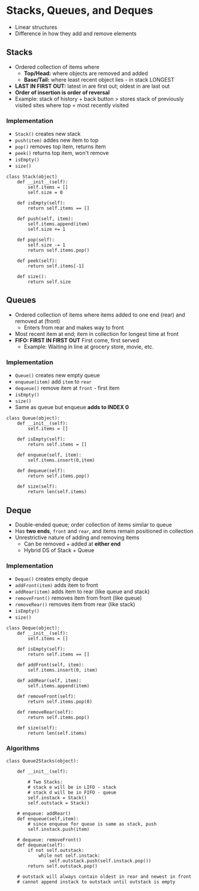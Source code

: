 # Stacks, Queues, and Deques
* Linear structures
* Difference in how they add and remove elements
## Stacks
* Ordered collection of items where
  * **Top/Head:** where objects are removed and added
  * **Base/Tail:** where least recent object lies - in stack LONGEST
* **LAST IN FIRST OUT:** latest in are first out; oldest in are last out 
* **Order of insertion is order of reversal**
* Example: stack of history + back button > stores stack of previously visited sites where top = most recently visited
### Implementation
* `Stack()` creates new stack
* `push(item)` addes new item to top
* `pop()` removes top item, returns item
* `peek()` returns top item, won't remove
* `isEmpty()`
* `size()`

```
class Stack(object)
    def __init__(self):
        self.items = []
        self.size = 0
        
    def isEmpty(self):
        return self.items == []
    
    def push(self, item):
        self.items.append(item)
        self.size += 1
    
    def pop(self):
        self.size -= 1
        return self.items.pop()
    
    def peek(self):
        return self.items[-1]
    
    def size():
        return self.size
```

## Queues
* Ordered collection of items where items added to one end (rear) and removed at (front)
  * Enters from rear and makes way to front
* Most recent item at end; item in collection for longest time at front
* **FIFO: FIRST IN FIRST OUT** First come, first served
  * Example: Waiting in line at grocery store, movie, etc.
### Implementation
* `Queue()` creates new empty queue
* `enqueue(item)` add `item` to `rear`
* `dequeue()` remove item at `front` - first item
* `isEmpty()`
* `size()`
* Same as queue but enqueue **adds to INDEX 0**
```
class Queue(object):
    def __init__(self):
        self.items = []
        
    def isEmpty(self):
        return self.items = []
        
    def enqueue(self, item):
        self.items.insert(0,item)
        
    def dequeue(self):
        return self.items.pop()
    
    def size(self):
        return len(self.items)
```

## Deque
* Double-ended queue; order collection of items similar to queue
* Has **two ends**, `front` and `rear`, and items remain positioned in collection
* Unrestrictive nature of adding and removing items
  * Can be removed + added at **either end**
  * Hybrid DS of Stack + Queue

### Implementation
* `Deque()` creates empty deque
* `addFront(item)` adds item to front
* `addRear(item)` adds item to rear (like queue and stack)
* `removeFront()` removes item from front (like queue)
* `removeRear()` removes item from rear (like stack)
* `isEmpty()`
* `size()`
```
class Deque(object):
    def __init__(self):
        self.items = []
    
    def isEmpty(self):
        return self.items == []
        
    def addFront(self, item):
        self.items.insert(0, item)
    
    def addRear(self, item):
        self.items.append(item)
        
    def removeFront(self):
        return self.items.pop(0)
        
    def removeRear(self):
        return self.items.pop()
    
    def size(self):
        return len(self.items)
```

### Algorithms
```
class Queue2Stacks(object):
    
    def __init__(self):
        
        # Two Stacks:
        # stack e will be in LIFO - stack
        # stack d will be in FIFO - queue
        self.instack = Stack()
        self.outstack = Stack()
     
    # enqueue: addRear()
    def enqueue(self,item):
        # since enqueue for queue is same as stack, push
        self.instack.push(item)
    
    # dequeue: removeFront()
    def dequeue(self):
        if not self.outstack:
            while not self.instack:
                self.outstack.push(self.instack.pop())
        return self.outstack.pop()
    
    # outstack will always contain oldest in rear and newest in front
    # cannot append instack to outstack until outstack is empty
```
